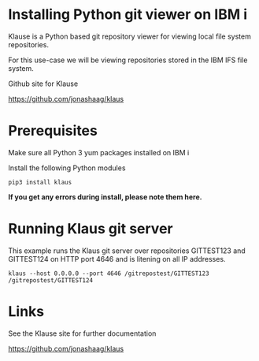 # Installing Python git viewer on IBM i 

Klause is a Python based git repository viewer for viewing local file system repositories. 

For this use-case we will be viewing repositories stored in the IBM IFS file system.

Github site for Klause

https://github.com/jonashaag/klaus

# Prerequisites
Make sure all Python 3 yum packages installed on IBM i 

Install the following Python modules
```
pip3 install klaus
```
**If you get any errors during install, please note them here.**

# Running Klaus git server

This example runs the Klaus git server over repositories GITTEST123 and GITTEST124 on HTTP port 4646 and is litening on all IP addresses.

```
klaus --host 0.0.0.0 --port 4646 /gitrepostest/GITTEST123 /gitrepostest/GITTEST124
```
# Links
See the Klause site for further documentation

https://github.com/jonashaag/klaus

